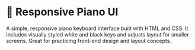 # 🎹 Responsive Piano UI
A simple, responsive piano keyboard interface built with HTML and CSS. It includes visually styled white and black keys and adjusts layout for smaller screens. Great for practicing front-end design and layout concepts.
